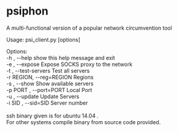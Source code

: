 # psiphon
A multi-functional version of a popular network circumvention tool

Usage: psi_client.py [options]


Options:
<br>
  -h ,     --help            show this help message and exit
  <br>
  -e ,     --expose          Expose SOCKS proxy to the network
   <br>
  -t ,     --test-servers    Test all servers
   <br>
  -r REGION,     --reg=REGION   Regions
   <br>
  -s ,     --show            Show available servers
   <br>
  -p PORT ,     --port=PORT  Local Port
   <br>
  -u ,     --update          Update Servers
   <br>
  -i SID ,     --sid=SID     Server number
   <br>
 <br>
ssh binary given is for ubuntu 14.04 .
 <br>
For other systems compile binary from source code provided. 
